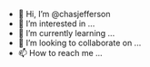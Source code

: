 - 👋 Hi, I’m @chasjefferson
- 👀 I’m interested in ...
- 🌱 I’m currently learning ...
- 💞️ I’m looking to collaborate on ...
- 📫 How to reach me ...

<!---
chasjefferson/chasjefferson is a ✨ special ✨ repository because its `README.md` (this file) appears on your GitHub profile.
You can click the Preview link to take a look at your changes.
--->
